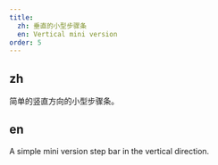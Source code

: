 ```yaml
---
title:
  zh: 垂直的小型步骤条
  en: Vertical mini version
order: 5
---
```


## zh

简单的竖直方向的小型步骤条。

## en

A simple mini version step bar in the vertical direction.
